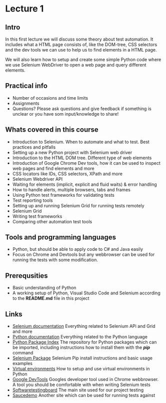 # Lecture 1 #

## Intro ## 
In this first lecture we will discuss some theory about test automation. It includes what a HTML page consists of, like the DOM-tree, CSS selectors and the dev tools we can use to help us to find elements in a HTML page. 

We will also learn how to setup and create some simple Python code where we use Selenium WebDriver to open a web page and query different elements.   

## Practical info ##
- Number of occasions and time limits
- Assignments 
- Questions? Please ask questions and give feedback if something is unclear or you have som input/knowledge to share!

## Whats covered in this course ##
- Introduction to Selenium. When to automate and what to test. Best practices and pitfalls
- Setting up a new Python project with Selenium web driver
- Introduction to the HTML DOM tree. Different type of web elements
- Introduction of Google Chrome Dev tools, how it can be used to inspect web pages and find elements and more
- CSS locators like IDs, CSS selectors, XPath and more 
- Selenium Webdriver API
- Waiting for elements (implicit, explicit and fluid waits) & error handling
- How to handle alerts, multiple browsers, tabs and frames
- Using Python test frameworks for validating tests
- Test reporting tools
- Setting up and running Selenium Grid for running tests remotely
- Selenium Grid
- Writing test frameworks
- Comparing other automation test tools

## Tools and programming languages ##
- Python, but should be able to apply code to C# and Java easily
- Focus on Chrome and Devtools but any webbrowser can be used for running the tests with some modification.

## Prerequsities ##
- Basic understanding of Python
- A working setup of Python, Visual Studio Code and Selenium according to the **README.md** file in this project

## Links ##
- [Selenium documentation](https://www.selenium.dev/documentation/) Everything related to Selenium APi and Grid and more
- [Python documentation](https://docs.python.org/3/) Everything related to the Python language 
- [Python Package Index](https://pypi.org) The repository for Python packages which can be imported, including instructions how to install them with the **_pip_** command
- [Selenium Package](https://pypi.org/project/selenium/) Selenium Pip install instructions and basic usage examples
- [Virtual environments](https://docs.python.org/3/library/venv.html) How to setup and use virtual environments in Python 
- [Google DevTools](https://developer.chrome.com/docs/devtools) Googles developer tool used in Chrome webbrowser. A tool you should be comfortable with when writing Selenium tests
- [Softwaretestingboard](https://magento.softwaretestingboard.com) The main site used for our project testing
- [Saucedemo](https://www.saucedemo.com/) Another site which can be used for running tests against 